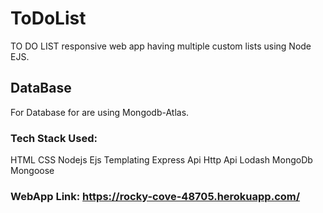 # ToDoList

TO DO LIST responsive web app having multiple custom lists using Node EJS.

## DataBase
For Database for are using Mongodb-Atlas.

### Tech Stack Used:
HTML
CSS
Nodejs
Ejs Templating
Express Api
Http Api
Lodash
MongoDb
Mongoose

### WebApp Link: https://rocky-cove-48705.herokuapp.com/
